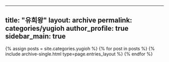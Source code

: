 ---
  title: "유희왕"
  layout: archive
  permalink: categories/yugioh
  author_profile: true
  sidebar_main: true
  ---
  
  {% assign posts = site.categories.yugioh %}
  {% for post in posts %} {% include archive-single.html type=page.entries_layout %} {% endfor %}
